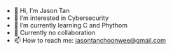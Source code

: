 - 👋 Hi, I’m Jason Tan
- 👀 I’m interested in Cybersecurity
- 🌱 I’m currently learning C and Phythom
- 💞️ Currently no collaboration
- 📫 How to reach me: jasontanchoonwee@gmail.com

<!---
dondaze/Jason Tan is a ✨ special ✨ repository because its `README.md` (this file) appears on your GitHub profile.
You can click the Preview link to take a look at your changes.
--->
